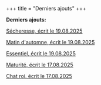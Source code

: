+++
title = "Derniers ajouts"
+++

**Derniers ajouts:**

[Sécheresse, écrit le 19.08.2025](./seasons/28_vingt_huitieme_saison/secheresse)

[Matin d'automne, écrit le 19.08.2025](./seasons/28_vingt_huitieme_saison/matin_d_automne)

[Essentiel, écrit le 19.08.2025](./seasons/28_vingt_huitieme_saison/essentiel)

[Maturité, écrit le 17.08.2025](./seasons/28_vingt_huitieme_saison/maturite)

[Chat roi, écrit le 17.08.2025](./seasons/28_vingt_huitieme_saison/chat_roi)
